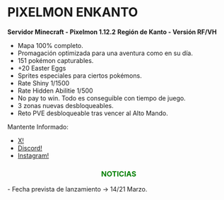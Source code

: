 
<span style="color:green;"><h1>PIXELMON ENKANTO</h1></span>
**Servidor Minecraft - Pixelmon 1.12.2**
**Región de Kanto - Versión RF/VH**

- Mapa 100% completo.
- Promagación optimizada para una aventura como en su día.
- 151 pokémon capturables.
- +20 Easter Eggs
- Sprites especiales para ciertos pokémons.
- Rate Shiny 1/1500
- Rate Hidden Abilitie 1/500
- No pay to win. Todo es conseguible con tiempo de juego.
- 3 zonas nuevas desbloqueables.
- Reto PVE desbloqueable tras vencer al Alto Mando.

Mantente Informado:
- [X!](https://x.com/PixelmonenKanto)
- [Discord!](https://discord.gg/WvbrjUweCA)
- [Instagram!](https://www.instagram.com/pixelmonenkanto/) 

<center><span style="color:green;"><h3>NOTICIAS</h3></span></center>
- Fecha prevista de lanzamiento -> 14/21 Marzo.
